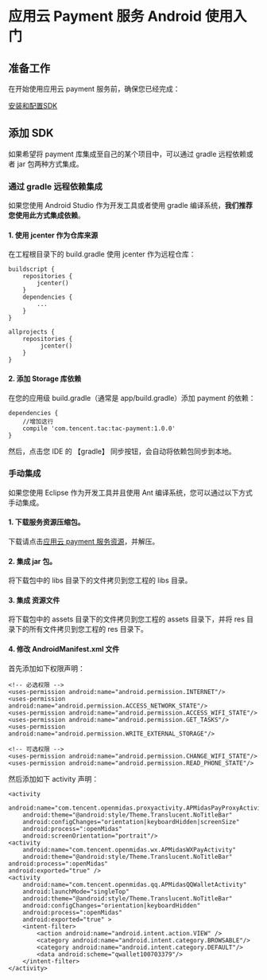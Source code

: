 # 应用云 Payment 服务 Android 使用入门

## 准备工作

在开始使用应用云 payment 服务前，确保您已经完成：

[安装和配置SDK](https://github.com/tencentyun/qcloud-documents/blob/master/product/%E5%AD%98%E5%82%A8%E4%B8%8ECDN/_Drafts/ApplicationBoard/%E9%9B%86%E6%88%90%E6%8C%87%E5%8D%97/Core/Android/GettingStarted.md)

## 添加 SDK

如果希望将 payment 库集成至自己的某个项目中，可以通过 gradle 远程依赖或者 jar 包两种方式集成。

### 通过 gradle 远程依赖集成

如果您使用 Android Studio 作为开发工具或者使用 gradle 编译系统，**我们推荐您使用此方式集成依赖**。

#### 1. 使用 jcenter 作为仓库来源

在工程根目录下的 build.gradle 使用 jcenter 作为远程仓库：

```
buildscript {
    repositories {
        jcenter()
    }
    dependencies {
        ...
    }
}

allprojects {
    repositories {
         jcenter()
    }
}
```

#### 2. 添加 Storage 库依赖

在您的应用级 build.gradle（通常是 app/build.gradle）添加 payment 的依赖：

```
dependencies {
    //增加这行
    compile 'com.tencent.tac:tac-payment:1.0.0'
}
```

然后，点击您 IDE 的 【gradle】 同步按钮，会自动将依赖包同步到本地。

### 手动集成

如果您使用 Eclipse 作为开发工具并且使用 Ant 编译系统，您可以通过以下方式手动集成。

#### 1. 下载服务资源压缩包。

下载请点击[应用云 payment 服务资源](https://console.cloud.tencent.com/tac)，并解压。

#### 2. 集成 jar 包。

将下载包中的 libs 目录下的文件拷贝到您工程的 libs 目录。

#### 3. 集成 资源文件

将下载包中的 assets 目录下的文件拷贝到您工程的 assets 目录下，并将 res 目录下的所有文件拷贝到您工程的 res 目录下。

#### 4. 修改 AndroidManifest.xml 文件

首先添加如下权限声明：

```
<!-- 必选权限 -->
<uses-permission android:name="android.permission.INTERNET"/>
<uses-permission android:name="android.permission.ACCESS_NETWORK_STATE"/>
<uses-permission android:name="android.permission.ACCESS_WIFI_STATE"/>
<uses-permission android:name="android.permission.GET_TASKS"/>
<uses-permission android:name="android.permission.WRITE_EXTERNAL_STORAGE"/>

<!-- 可选权限 -->
<uses-permission android:name="android.permission.CHANGE_WIFI_STATE"/>
<uses-permission android:name="android.permission.READ_PHONE_STATE"/>
```

然后添加如下 activity 声明：

```
<activity
    android:name="com.tencent.openmidas.proxyactivity.APMidasPayProxyActivity"
    android:theme="@android:style/Theme.Translucent.NoTitleBar"
    android:configChanges="orientation|keyboardHidden|screenSize"
    android:process=":openMidas"
    android:screenOrientation="portrait"/>
<activity
    android:name="com.tencent.openmidas.wx.APMidasWXPayActivity"
    android:theme="@android:style/Theme.Translucent.NoTitleBar"
android:process=":openMidas"
android:exported="true" />
<activity
    android:name="com.tencent.openmidas.qq.APMidasQQWalletActivity"
    android:launchMode="singleTop"
    android:theme="@android:style/Theme.Translucent.NoTitleBar"
    android:configChanges="orientation|keyboardHidden"
    android:process=":openMidas"
    android:exported="true" >
    <intent-filter>
        <action android:name="android.intent.action.VIEW" />
        <category android:name="android.intent.category.BROWSABLE"/>
        <category android:name="android.intent.category.DEFAULT"/>
        <data android:scheme="qwallet100703379"/>
    </intent-filter>
</activity>
```
